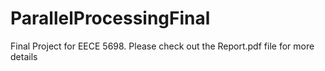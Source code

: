 # ParallelProcessingFinal
Final Project for EECE 5698. Please check out the Report.pdf file for more details